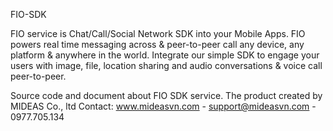 FIO-SDK

FIO service is Chat/Call/Social Network SDK into your Mobile Apps. FIO powers real time messaging across & peer-to-peer call any device, any platform & anywhere in the world. Integrate our simple SDK to engage your users with image, file, location sharing and audio conversations & voice call peer-to-peer.

Source code and document about FIO SDK service. The product created by MIDEAS Co., ltd Contact: www.mideasvn.com - support@mideasvn.com - 0977.705.134
